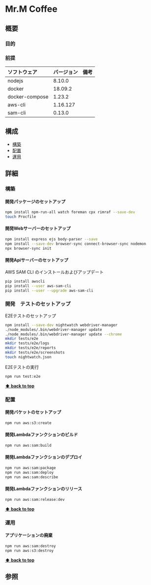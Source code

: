 # Mr.M Coffee 

## 概要

### 目的

### 前提

| ソフトウェア   | バージョン | 備考 |
| :------------- | :--------- | :--- |
| nodejs         | 8.10.0      |      |
| docker         | 18.09.2     |      |
| docker-compose | 1.23.2      |      |
| aws-cli        | 1.16.127    |      |
| sam-cli        | 0.13.0    |      |

## 構成

- [構築](#構築)
- [配置](#配置)
- [運用](#運用)

## 詳細

### 構築

#### 開発パッケージのセットアップ

```bash
npm install npm-run-all watch foreman cpx rimraf --save-dev
touch Procfile
```

#### 開発Webサーバーのセットアップ

```bash
npm install express ejs body-parser --save
npm install --save-dev browser-sync connect-browser-sync nodemon
npx browser-sync init
```

#### 開発Apiサーバーのセットアップ
 
AWS SAM CLI のインストールおよびアップデート
 
 ```bash
 pip install awscli
 pip install --user aws-sam-cli
 pip install --user --upgrade aws-sam-cli
 ```
 
 ### 開発　テストのセットアップ
 E2Eテストのセットアップ
 
```bash
npm install --save-dev nightwatch webdriver-manager
./node_modules/.bin/webdriver-manager update
./node_modules/.bin/webdriver-manager update --chrome
mkdir tests/e2e
mkdir tests/e2e/logs
mkdir tests/e2e/reports
mkdir tests/e2e/screenshots
touch nightwatch.json
```
 
 E2Eテストの実行
```bash
npm run test:e2e
```
 
**[⬆ back to top](#構成)**

### 配置

#### 開発バケットのセットアップ

```bash
npm run aws:s3:create
```

#### 開発Lambdaファンクションのビルド

```bash
npm run aws:sam:build
```

#### 開発Lambdaファンクションのデプロイ

```bash
npm run aws:sam:package
npm run aws:sam:deploy
npm run aws:sam:describe
```

#### 開発Lambdaファンクションのリリース

```bash
npm run aws:sam:release:dev
```

**[⬆ back to top](#構成)**

### 運用

#### アプリケーションの廃棄

```bash
npm run aws:sam:destroy
npm run aws:s3:destroy
```

**[⬆ back to top](#構成)**

## 参照